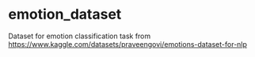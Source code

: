 # emotion_dataset
Dataset for emotion classification task from https://www.kaggle.com/datasets/praveengovi/emotions-dataset-for-nlp
